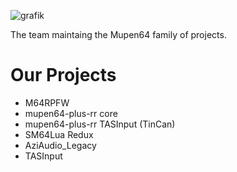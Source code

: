 ![grafik](https://github.com/user-attachments/assets/fbb42e0d-9ee2-43df-a0be-d5427a95236d)

The team maintaing the Mupen64 family of projects.

# Our Projects

- M64RPFW
- mupen64-plus-rr core
- mupen64-plus-rr TASInput (TinCan)
- SM64Lua Redux
- AziAudio_Legacy
- TASInput
